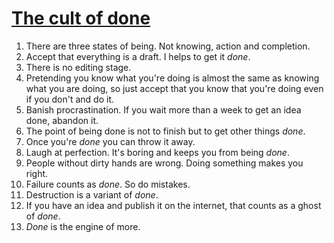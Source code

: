 # [The cult of done](https://www.youtube.com/watch?v=bJQj1uKtnus)

1. There are three states of being. Not knowing, action and completion.
2. Accept that everything is a draft. I helps to get it *done*.
3. There is no editing stage.
4. Pretending you know what you're doing is almost the same as knowing what you are doing, so just accept that you know that you're doing even if you don't and do it.
5. Banish procrastination. If you wait more than a week to get an idea done, abandon it.
6. The point of being done is not to finish but to get other things *done*.
7. Once you're *done* you can throw it away.
8. Laugh at perfection. It's boring and keeps you from being *done*.
9. People without dirty hands are wrong. Doing something makes you right.
10. Failure counts as *done*. So do mistakes.
11. Destruction is a variant of *done*.
12. If you have an idea and publish it on the internet, that counts as a ghost of *done*.
13. *Done* is the engine of more.
